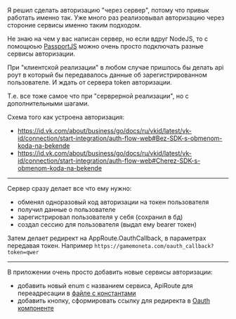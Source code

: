 Я решил сделать авторизацию "через сервер", потому что привык работать именно так. Уже много раз реализовывал авторизацию через стороние сервисы именно таким подходом.

Не знаю на чем у вас написан сервер, но если вдруг NodeJS, то с помощюью [PassportJS](https://www.passportjs.org/) можно очень просто подключать разные сервисы авторизации.

При "клиентской реализации" в любом случае пришлось бы делать api роут в который бы передавалось данные об зарегистрированном пользователе. И ждать от сервера token авторизации.

Т.е. все тоже самое что при "серврерной реализации", но с дополнительными шагами.

Схема того как устроена авторизация:

- https://id.vk.com/about/business/go/docs/ru/vkid/latest/vk-id/connection/start-integration/auth-flow-web#Bez-SDK-s-obmenom-koda-na-bekende
- https://id.vk.com/about/business/go/docs/ru/vkid/latest/vk-id/connection/start-integration/auth-flow-web#Cherez-SDK-s-obmenom-koda-na-bekende

---

Сервер сразу делает все что ему нужно:

- обменял одноразовый код авторизации на токен пользователя
- получил данные о пользователе
- зарегистрировал пользователя у себя (сохранил в бд)
- создал сессию для пользователя (выдал ему bearer токен)

Затем делает редирект на AppRoute.OauthCallback, в параметрах передавая токен.
Например `https://gamemoneta.com/oauth_callback?token=qwer`

---

В приложении очень просто добавить новые сервисы авторизации:

- добавить новый enum с названием сервиса, ApiRoute для переадресации в [файле с константами](../../../../const.ts)
- добавить кнопку, сформировать ссылку для редиректа в [Oauth компоненте](./Oauth.tsx)
